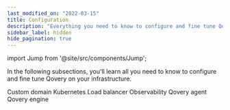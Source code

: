 ```yaml
---
last_modified_on: "2022-03-15"
title: Configuration
description: "Everything you need to know to configure and fine tune Qovery on your infrastructure"
sidebar_label: hidden
hide_pagination: true
---
```


import Jump from '@site/src/components/Jump';

In the following subsections, you'll learn all you need to know to configure and fine tune Qovery on your infrastructure.

<Jump to="/docs/devops/infrastructure-config/custom-domain/">Custom domain</Jump>
<Jump to="/docs/devops/infrastructure-config/kubernetes/">Kubernetes</Jump>
<Jump to="/docs/devops/infrastructure-config/load-balancer/">Load balancer</Jump>
<Jump to="/docs/devops/infrastructure-config/observability/">Observability</Jump>
<Jump to="/docs/devops/infrastructure-config/qovery-agent/">Qovery agent</Jump>
<Jump to="/docs/devops/infrastructure-config/qovery-engine/">Qovery engine</Jump>




